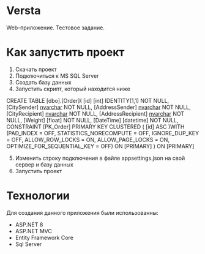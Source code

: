 # Versta
Web-приложение. Тестовое задание.

# Как запустить проект
1. Скачать проект
2. Подключиться к MS SQL Server
3. Создать базу данных
4. Запустить скрипт, который находится ниже

CREATE TABLE [dbo].[Order](
	[id] [int] IDENTITY(1,1) NOT NULL,
	[CitySender] [nvarchar](100) NOT NULL,
	[AddressSender] [nvarchar](400) NOT NULL,
	[CityRecipient] [nvarchar](100) NOT NULL,
	[AddressRecipient] [nvarchar](400) NOT NULL,
	[Weight] [float] NOT NULL,
	[DateTime] [datetime] NOT NULL,
 CONSTRAINT [PK_Order] PRIMARY KEY CLUSTERED 
(
	[id] ASC
)WITH (PAD_INDEX = OFF, STATISTICS_NORECOMPUTE = OFF, IGNORE_DUP_KEY = OFF, ALLOW_ROW_LOCKS = ON, ALLOW_PAGE_LOCKS = ON, OPTIMIZE_FOR_SEQUENTIAL_KEY = OFF) ON [PRIMARY]
) ON [PRIMARY]

5. Изменить строку подключения в файле appsettings.json на свой сервер и базу данных
6. Запустить проект

# Технологии
Для создания данного приложения были использованны:
- ASP.NET 8
- ASP.NET MVC
- Entity Framework Core
- Sql Server
  



